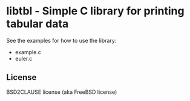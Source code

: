 # libtbl - Simple C library for printing tabular data

See the examples for how to use the library:

- example.c
- euler.c

## License

BSD2CLAUSE license (aka FreeBSD license)
